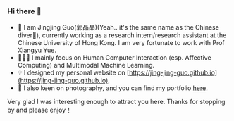 ### Hi there 👋

<!--
**Jing-Jing-Guo/Jing-Jing-Guo** is a ✨ _special_ ✨ repository because its `README.md` (this file) appears on your GitHub profile.

Here are some ideas to get you started:

- 🔭 I’m currently working on ...
- 🌱 I’m currently learning ...
- 👯 I’m looking to collaborate on ...
- 🤔 I’m looking for help with ...
- 💬 Ask me about ...
- 📫 How to reach me: ...
- 😄 Pronouns: ...
- ⚡ Fun fact: ...
-->

- 🙌 I am Jingjing Guo(郭晶晶)(Yeah.. it's the same name as the Chinese diver🥇), currently working as a research intern/research assistant at the Chinese University of Hong Kong. I am very fortunate to work with Prof Xiangyu Yue.
- 👩🏻‍💻 I mainly focus on Human Computer Interaction (esp. Affective Computing) and Multimodal Machine Learning.
- 💡 I designed my personal website on [https://jing-jing-guo.github.io](https://jing-jing-guo.github.io).
- 📸 I also keen on photography, and you can find my portfolio [here](https://jing-jing-guo.github.io/Jingjing%20Guo's%20Portfolio.html).

Very glad I was interesting enough to attract you here. Thanks for stopping by and please enjoy！
